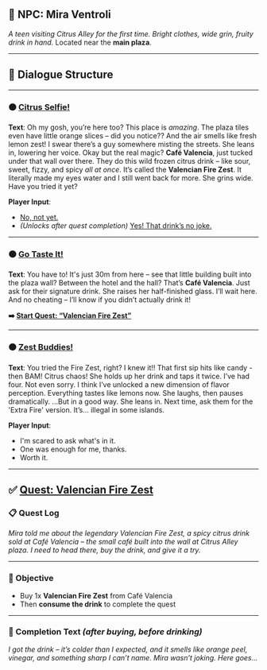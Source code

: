 ## 🎒 **NPC**: Mira Ventroli

*A teen visiting Citrus Alley for the first time. Bright clothes, wide grin, fruity drink in hand.*
Located near the **main plaza**.

---

## 📘 **Dialogue Structure**

---

### 🟠 [Citrus Selfie!](#citrus-selfie)

**Text**:
Oh my gosh, you’re here too? This place is *amazing*. The plaza tiles even have little orange slices – did you notice?? And the air smells like fresh lemon zest! I swear there’s a guy somewhere misting the streets.
She leans in, lowering her voice.
Okay but the real magic? **Café Valencia**, just tucked under that wall over there. They do this wild frozen citrus drink – like sour, sweet, fizzy, and spicy *all at once*. It’s called the **Valencian Fire Zest**. It literally made my eyes water and I still went back for more.
She grins wide.
Have you tried it yet?

**Player Input**:

* [No, not yet.](#go-taste-it)
* *(Unlocks after quest completion)* [Yes! That drink’s no joke.](#zest-buddies)

---

### 🟠 [Go Taste It!](#go-taste-it)

**Text**:
You have to! It's just 30m from here – see that little building built into the plaza wall? Between the hotel and the hall? That’s **Café Valencia**. Just ask for their signature drink.
She raises her half-finished glass.
I’ll wait here. And no cheating – I’ll know if you didn’t actually drink it!

**➡️ [Start Quest: “Valencian Fire Zest”](#quest-valencian-fire-zest)**

---

### 🟠 [Zest Buddies!](#zest-buddies)

**Text**:
You tried the Fire Zest, right? I knew it!! That first sip hits like candy - then BAM! Citrus chaos!
She holds up her drink and taps it twice.
I’ve had four. Not even sorry. I think I’ve unlocked a new dimension of flavor perception. Everything tastes like lemons now.
She laughs, then pauses dramatically.
...But in a good way.
She leans in.
Next time, ask them for the 'Extra Fire' version. It’s... illegal in some islands.

**Player Input**:

* I'm scared to ask what's in it.
* One was enough for me, thanks.
* Worth it.

---

## ✅ [Quest: Valencian Fire Zest](#quest-valencian-fire-zest)

### 📋 Quest Log

*Mira told me about the legendary Valencian Fire Zest, a spicy citrus drink sold at Café Valencia – the small café built into the wall at Citrus Alley plaza. I need to head there, buy the drink, and give it a try.*

---

### 🎯 Objective

* Buy 1x **Valencian Fire Zest** from Café Valencia
* Then **consume the drink** to complete the quest

---

### 🏁 Completion Text *(after buying, before drinking)*

*I got the drink – it’s colder than I expected, and it smells like orange peel, vinegar, and something sharp I can’t name. Mira wasn’t joking. Here goes...*
